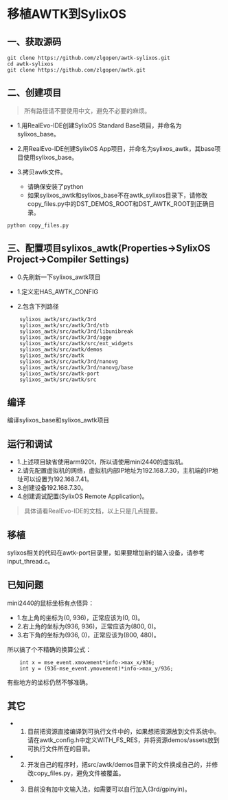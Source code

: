 # 移植AWTK到SylixOS


## 一、获取源码

```
git clone https://github.com/zlgopen/awtk-sylixos.git
cd awtk-sylixos
git clone https://github.com/zlgopen/awtk.git

```

## 二、创建项目

> 所有路径请不要使用中文，避免不必要的麻烦。

* 1.用RealEvo-IDE创建SylixOS Standard Base项目，并命名为sylixos\_base。

* 2.用RealEvo-IDE创建SylixOS App项目，并命名为sylixos\_awtk，其base项目使用sylixos\_base。

* 3.拷贝awtk文件。
   * 请确保安装了python
   * 如果sylixos_awtk和sylixos_base不在awtk_sylixos目录下，请修改copy_files.py中的DST\_DEMOS\_ROOT和DST\_AWTK\_ROOT到正确目录。

```
python copy_files.py
```

## 三、配置项目sylixos_awtk(Properties->SylixOS Project->Compiler Settings)

* 0.先刷新一下sylixos_awtk项目

* 1.定义宏HAS\_AWTK\_CONFIG

* 2.包含下列路径
```
	sylixos_awtk/src/awtk/3rd
	sylixos_awtk/src/awtk/3rd/stb
	sylixos_awtk/src/awtk/3rd/libunibreak
	sylixos_awtk/src/awtk/3rd/agge
	sylixos_awtk/src/awtk/src/ext_widgets
	sylixos_awtk/src/awtk/demos
	sylixos_awtk/src/awtk
	sylixos_awtk/src/awtk/3rd/nanovg
	sylixos_awtk/src/awtk/3rd/nanovg/base
	sylixos_awtk/src/awtk-port
	sylixos_awtk/src/awtk/src
```

## 编译

编译sylixos_base和sylixos_awtk项目

## 运行和调试

* 1.上述项目缺省使用arm920t，所以请使用mini2440的虚拟机。
* 2.请先配置虚拟机的网络，虚拟机内部IP地址为192.168.7.30，主机端的IP地址可以设置为192.168.7.41。
* 3.创建设备192.168.7.30。
* 4.创建调试配置(SylixOS Remote Application)。

> 具体请看RealEvo-IDE的文档，以上只是几点提要。

## 移植

sylixos相关的代码在awtk-port目录里，如果要增加新的输入设备，请参考input\_thread.c。

## 已知问题

mini2440的鼠标坐标有点怪异：

* 1.左上角的坐标为(0, 936)，正常应该为(0, 0)。
* 2.右上角的坐标为(936, 936)，正常应该为(800, 0)。
* 3.右下角的坐标为(936, 0)，正常应该为(800, 480)。

所以搞了个不精确的换算公式：
```
    int x = mse_event.xmovement*info->max_x/936;
    int y = (936-mse_event.ymovement)*info->max_y/936;
```

有些地方的坐标仍然不够准确。
 
## 其它

* 1. 目前把资源直接编译到可执行文件中的，如果想把资源放到文件系统中。请在awtk_config.h中定义WITH\_FS\_RES，并将资源demos/assets放到可执行文件所在的目录。
* 2. 开发自己的程序时，把src/awtk/demos目录下的文件换成自己的，并修改copy\_files.py，避免文件被覆盖。
* 3. 目前没有加中文输入法，如需要可以自行加入(3rd/gpinyin)。









   
   
